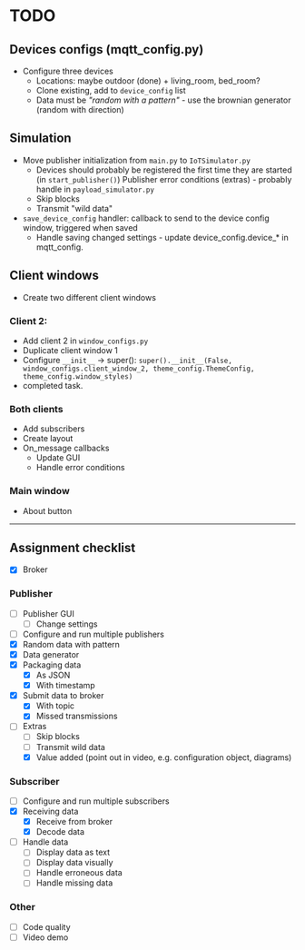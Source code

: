 # TODO

## Devices configs (mqtt_config.py)

- Configure three devices
  - Locations: maybe outdoor (done) + living_room, bed_room?
  - Clone existing, add to `device_config` list
  - Data must be _"random with a pattern"_ - use the brownian generator (random with direction)

## Simulation

- Move publisher initialization from `main.py` to `IoTSimulator.py`
  - Devices should probably be registered the first time they are started (in `start_publisher()`)
    Publisher error conditions (extras) - probably handle in `payload_simulator.py`
  - Skip blocks
  - Transmit "wild data"
- `save_device_config` handler: callback to send to the device config window, triggered when saved
  - Handle saving changed settings - update device_config.device\_\* in mqtt_config.

## Client windows

- Create two different client windows

### Client 2:

- Add client 2 in `window_configs.py`
- Duplicate client window 1
- Configure `__init__` -> super(): `super().__init__(False, window_configs.client_window_2, theme_config.ThemeConfig, theme_config.window_styles)`
- completed task.

### Both clients

- Add subscribers
- Create layout
- On_message callbacks
  - Update GUI
  - Handle error conditions

### Main window

- About button

---

## Assignment checklist

- [x] Broker

### Publisher
- [ ] Publisher GUI
  - [ ] Change settings
- [ ] Configure and run multiple publishers
- [x] Random data with pattern
- [x] Data generator
- [x] Packaging data
    - [x] As JSON
    - [x] With timestamp
- [x] Submit data to broker
    - [x] With topic
    - [x] Missed transmissions
- [ ] Extras
  - [ ] Skip blocks
  - [ ] Transmit wild data
  - [x] Value added (point out in video, e.g. configuration object, diagrams)

### Subscriber
- [ ] Configure and run multiple subscribers
- [x] Receiving data
  - [x] Receive from broker
  - [x] Decode data
- [ ] Handle data
  - [ ] Display data as text
  - [ ] Display data visually
  - [ ] Handle erroneous data
  - [ ] Handle missing data

### Other
- [ ] Code quality
- [ ] Video demo
